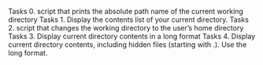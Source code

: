 Tasks 0. script that prints the absolute path name of the current working directory
Tasks 1. Display the contents list of your current directory.
Tasks 2. script that changes the working directory to the user’s home directory
Tasks 3. Display current directory contents in a long format
Tasks 4. Display current directory contents, including hidden files (starting with .). Use the long format.
